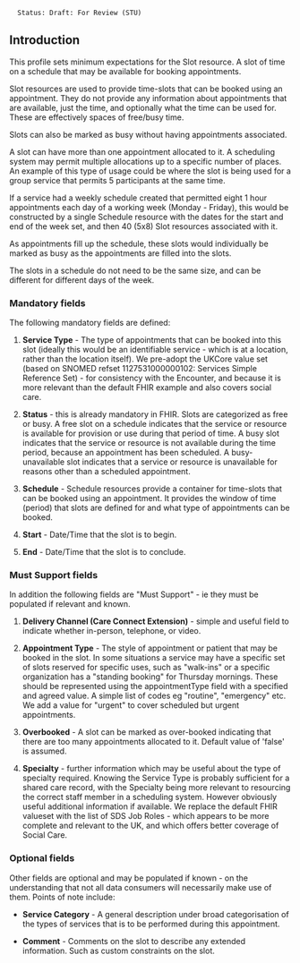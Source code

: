       Status: Draft: For Review (STU)

## **Introduction**
This profile sets minimum expectations for the Slot resource. A slot of time on a schedule that may be available for booking appointments.

Slot resources are used to provide time-slots that can be booked using an appointment. They do not provide any information about appointments that are available, just the time, and optionally what the time can be used for. These are effectively spaces of free/busy time.

Slots can also be marked as busy without having appointments associated.

A slot can have more than one appointment allocated to it. A scheduling system may permit multiple allocations up to a specific number of places. An example of this type of usage could be where the slot is being used for a group service that permits 5 participants at the same time.

If a service had a weekly schedule created that permitted eight 1 hour appointments each day of a working week (Monday - Friday), this would be constructed by a single Schedule resource with the dates for the start and end of the week set, and then 40 (5x8) Slot resources associated with it.

As appointments fill up the schedule, these slots would individually be marked as busy as the appointments are filled into the slots.

The slots in a schedule do not need to be the same size, and can be different for different days of the week.

### **Mandatory fields**
The following mandatory fields are defined:

1. **Service Type** - The type of appointments that can be booked into this slot (ideally this would be an identifiable service - which is at a location, rather than the location itself). We pre-adopt the UKCore value set (based on SNOMED refset 1127531000000102: Services Simple Reference Set) - for consistency with the Encounter, and because it is more relevant than the default FHIR example and also covers social care.

2. **Status** - this is already mandatory in FHIR. Slots are categorized as free or busy. A free slot on a schedule indicates that the service or resource is available for provision or use during that period of time. A busy slot indicates that the service or resource is not available during the time period, because an appointment has been scheduled. A busy-unavailable slot indicates that a service or resource is unavailable for reasons other than a scheduled appointment.

3. **Schedule** - Schedule resources provide a container for time-slots that can be booked using an appointment. It provides the window of time (period) that slots are defined for and what type of appointments can be booked.

4. **Start** - Date/Time that the slot is to begin.

5. **End** - Date/Time that the slot is to conclude.


### **Must Support fields**
In addition the following fields are "Must Support" - ie they must be populated if relevant and known. 

1. **Delivery Channel (Care Connect Extension)** - simple and useful field to indicate whether in-person, telephone, or video.

2. **Appointment Type** - The style of appointment or patient that may be booked in the slot. In some situations a service may have a specific set of slots reserved for specific uses, such as "walk-ins" or a specific organization has a "standing booking" for Thursday mornings. These should be represented using the appointmentType field with a specified and agreed value.
A simple list of codes eg "routine", "emergency" etc. We add a value for "urgent" to cover scheduled but urgent appointments.

3. **Overbooked** - A slot can be marked as over-booked indicating that there are too many appointments allocated to it. Default value of 'false' is assumed.

4. **Specialty** - further information which may be useful about the type of specialty required. Knowing the Service Type is probably sufficient for a shared care record, with the Specialty being more relevant to resourcing the correct staff member in a scheduling system. However obviously useful additional information if available. We replace the default FHIR valueset with the list of SDS Job Roles - which appears to be more complete and relevant to the UK, and which offers better coverage of Social Care.


### **Optional fields**
Other fields are optional and may be populated if known - on the understanding that not all data consumers will necessarily make use of them. Points of note include:

 - **Service Category** - A general description under broad categorisation of the types of services that is to be performed during this appointment.

  - **Comment** - Comments on the slot to describe any extended information. Such as custom constraints on the slot.
